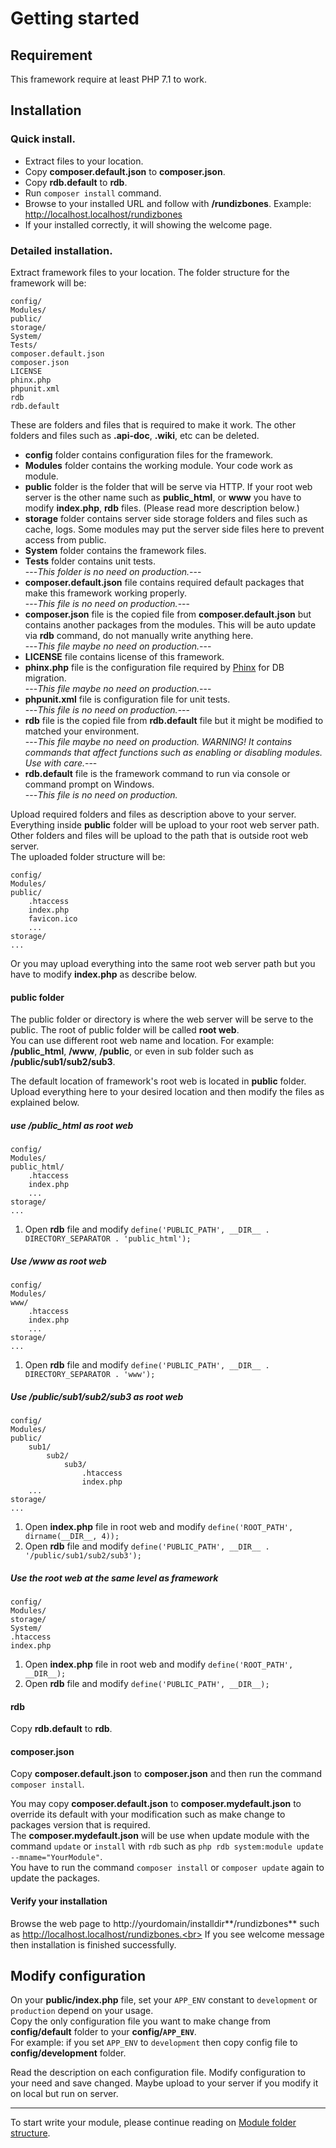 # Getting started

## Requirement
This framework require at least PHP 7.1 to work.

## Installation

### Quick install.
* Extract files to your location.
* Copy **composer.default.json** to **composer.json**.
* Copy **rdb.default** to **rdb**.
* Run `composer install` command.
* Browse to your installed URL and follow with **/rundizbones**. Example: http://localhost.localhost/rundizbones
* If your installed correctly, it will showing the welcome page.

### Detailed installation.
Extract framework files to your location. The folder structure for the framework will be:
```
config/
Modules/
public/
storage/
System/
Tests/
composer.default.json
composer.json
LICENSE
phinx.php
phpunit.xml
rdb
rdb.default
```
These are folders and files that is required to make it work. The other folders and files such as **.api-doc**, **.wiki**, etc can be deleted.

* **config** folder contains configuration files for the framework.
* **Modules** folder contains the working module. Your code work as module.
* **public** folder is the folder that will be serve via HTTP. 
    If your root web server is the other name such as **public_html**, or **www** you have to modify **index.php**, **rdb** files. (Please read more description below.)
* **storage** folder contains server side storage folders and files such as cache, logs. Some modules may put the server side files here to prevent access from public.
* **System** folder contains the framework files.
* **Tests** folder contains unit tests.<br>
    ---*This folder is no need on production.*---
* **composer.default.json** file contains required default packages that make this framework working properly.<br>
    ---*This file is no need on production.*---
* **composer.json** file is the copied file from **composer.default.json** but contains another packages from the modules. 
    This will be auto update via **rdb** command, do not manually write anything here.<br>
    ---*This file maybe no need on production.*---
* **LICENSE** file contains license of this framework.
* **phinx.php** file is the configuration file required by [Phinx] for DB migration.<br>
    ---*This file maybe no need on production.*---
* **phpunit.xml** file is configuration file for unit tests.<br>
    ---*This file is no need on production.*---
* **rdb** file is the copied file from **rdb.default** file but it might be modified to matched your environment.<br>
    ---*This file maybe no need on production. WARNING! It contains commands that affect functions such as enabling or disabling modules. Use with care.*---
* **rdb.default** file is the framework command to run via console or command prompt on Windows.<br>
    ---*This file is no need on production.*

Upload required folders and files as description above to your server. Everything inside **public** folder will be upload to your root web server path. 
Other folders and files will be upload to the path that is outside root web server.<br>
The uploaded folder structure will be:

```
config/
Modules/
public/
    .htaccess
    index.php
    favicon.ico
    ...
storage/
...
```

Or you may upload everything into the same root web server path but you have to modify **index.php** as describe below.

#### public folder
The public folder or directory is where the web server will be serve to the public. The root of public folder will be called **root web**.<br>
You can use different root web name and location. For example: **/public_html**, **/www**, **/public**, or even in sub folder such as **/public/sub1/sub2/sub3**.<br>

The default location of framework's root web is located in **public** folder. Upload everything here to your desired location and then modify the files as explained below.

##### use /public_html as root web
```
config/
Modules/
public_html/
    .htaccess
    index.php
    ...
storage/
...
```

1. Open **rdb** file and modify `define('PUBLIC_PATH', __DIR__ . DIRECTORY_SEPARATOR . 'public_html');`

##### Use /www as root web
```
config/
Modules/
www/
    .htaccess
    index.php
    ...
storage/
...
```

1. Open **rdb** file and modify `define('PUBLIC_PATH', __DIR__ . DIRECTORY_SEPARATOR . 'www');`

##### Use /public/sub1/sub2/sub3 as root web
```
config/
Modules/
public/
    sub1/
        sub2/
            sub3/
                .htaccess
                index.php
    ...
storage/
...
```

1. Open **index.php** file in root web and modify `define('ROOT_PATH', dirname(__DIR__, 4));`
2. Open **rdb** file and modify `define('PUBLIC_PATH', __DIR__ . '/public/sub1/sub2/sub3');`

##### Use the root web at the same level as framework
```
config/
Modules/
storage/
System/
.htaccess
index.php
```

1. Open **index.php** file in root web and modify `define('ROOT_PATH', __DIR__);`
2. Open **rdb** file and modify `define('PUBLIC_PATH', __DIR__);`

#### rdb
Copy **rdb.default** to **rdb**.

#### composer.json
Copy **composer.default.json** to **composer.json** and then run the command `composer install`.

You may copy **composer.default.json** to **composer.mydefault.json** to override its default with your modification such as make change to packages version that is required.<br>
The **composer.mydefault.json** will be use when update module with the command `update` or `install` with `rdb` such as `php rdb system:module update --mname="YourModule"`.<br>
You have to run the command `composer install` or `composer update` again to update the packages.

#### Verify your installation
Browse the web page to http://yourdomain/installdir**/rundizbones** such as http://localhost.localhost/rundizbones.<br>
If you see welcome message then installation is finished successfully.

## Modify configuration
On your **public/index.php** file, set your `APP_ENV` constant to `development` or `production` depend on your usage.<br>
Copy the only configuration file you want to make change from **config/default** folder to your **config/`APP_ENV`**.<br>
For example: if you set `APP_ENV` to `development` then copy config file to **config/development** folder.

Read the description on each configuration file. Modify configuration to your need and save changed. Maybe upload to your server if you modify it on local but run on server.

---

To start write your module, please continue reading on [Module folder structure][mdfs].


[Phinx]:https://phinx.org
[mdfs]: module-folder-structure.md
